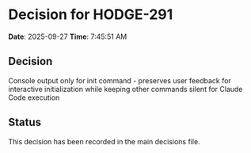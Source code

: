 # Decision for HODGE-291

**Date**: 2025-09-27
**Time**: 7:45:51 AM

## Decision
Console output only for init command - preserves user feedback for interactive initialization while keeping other commands silent for Claude Code execution

## Status
This decision has been recorded in the main decisions file.
